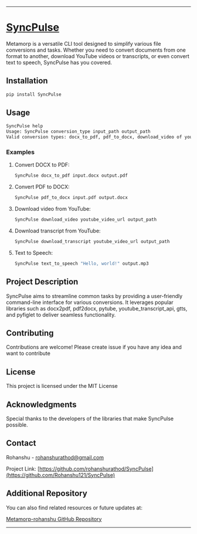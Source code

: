 
---

# [SyncPulse](https://pypi.org/project/Metamorp/)


Metamorp is a versatile CLI tool designed to simplify various file conversions and tasks. Whether you need to convert documents from one format to another, download YouTube videos or transcripts, or even convert text to speech, SyncPulse has you covered.

## Installation

```bash
pip install SyncPulse
```

## Usage

```bash
SyncPulse help
Usage: SyncPulse conversion_type input_path output_path
Valid conversion types: docx_to_pdf, pdf_to_docx, download_video of youtube, download_transcript of youtube, text_to_speech
```

### Examples

1. Convert DOCX to PDF:
    ```bash
    SyncPulse docx_to_pdf input.docx output.pdf
    ```

2. Convert PDF to DOCX:
    ```bash
    SyncPulse pdf_to_docx input.pdf output.docx
    ```

3. Download video from YouTube:
    ```bash
    SyncPulse download_video youtube_video_url output_path
    ```

4. Download transcript from YouTube:
    ```bash
    SyncPulse download_transcript youtube_video_url output_path
    ```

5. Text to Speech:
    ```bash
    SyncPulse text_to_speech "Hello, world!" output.mp3
    ```

## Project Description

SyncPulse aims to streamline common tasks by providing a user-friendly command-line interface for various conversions. It leverages popular libraries such as docx2pdf, pdf2docx, pytube, youtube_transcript_api, gtts, and pyfiglet to deliver seamless functionality.

## Contributing

Contributions are welcome! Please create issue if you have any idea and want to contribute

## License

This project is licensed under the MIT License

## Acknowledgments

Special thanks to the developers of the libraries that make SyncPulse possible.

## Contact

Rohanshu - rohanshurathod@gmail.com

Project Link: [https://github.com/rohanshurathod/SyncPulse](https://github.com/Rohanshu121/SyncPulse)

## Additional Repository

You can also find related resources or future updates at:

[Metamorp-rohanshu GitHub Repository](https://github.com/Rohanshu121/Metamorp-rohanshu.git)

---
